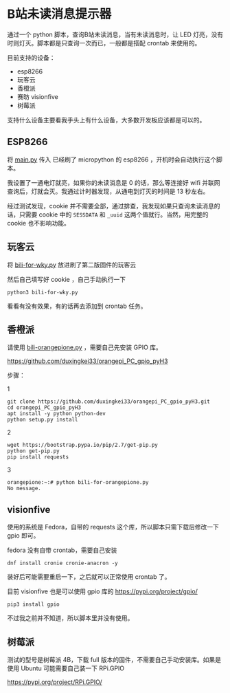 # B站未读消息提示器
通过一个 python 脚本，查询B站未读消息，当有未读消息时，让 LED 灯亮，没有时则灯灭。脚本都是只查询一次而已，一般都是搭配 crontab 来使用的。

目前支持的设备：

- esp8266
- 玩客云
- 香橙派
- 赛昉 visionfive
- 树莓派

支持什么设备主要看我手头上有什么设备，大多数开发板应该都是可以的。

## ESP8266

将  [main.py](https://raw.githubusercontent.com/powersee/bilibili_unread/master/main.py)  传入 已经刷了 micropython 的 esp8266 ，开机时会自动执行这个脚本。

我设置了一通电灯就亮，如果你的未读消息是 0 的话，那么等连接好 wifi 并联网查询后，灯就会灭。我通过计时器发现，从通电到灯灭的时间是 13 秒左右。

经过测试发现，cookie 并不需要全部，通过排查，我发现如果只查询未读消息的话，只需要 cookie 中的 `SESSDATA` 和 `_uuid` 这两个值就行。当然，用完整的 cookie 也不影响功能。

## 玩客云

将 [bili-for-wky.py](https://raw.githubusercontent.com/powersee/bilibili_unread/master/bili-for-wky.py) 放进刷了第二版固件的玩客云

然后自己填写好 cookie ，自己手动执行一下

```
python3 bili-for-wky.py
```

看看有没有效果，有的话再去添加到 crontab 任务。

## 香橙派

请使用 [bili-orangepione.py](https://raw.githubusercontent.com/powersee/bilibili_unread/master/bili-orangepione.py) ，需要自己先安装 GPIO 库。

https://github.com/duxingkei33/orangepi_PC_gpio_pyH3

步骤：

1

```
git clone https://github.com/duxingkei33/orangepi_PC_gpio_pyH3.git
cd orangepi_PC_gpio_pyH3
apt install -y python python-dev
python setup.py install
```
2
```
wget https://bootstrap.pypa.io/pip/2.7/get-pip.py
python get-pip.py
pip install requests
```
3
```
orangepione:~:# python bili-for-orangepione.py 
No message.
```

## visionfive

使用的系统是 Fedora，自带的 requests 这个库，所以脚本只需下载后修改一下 gpio 即可。

fedora 没有自带 crontab，需要自己安装

```
dnf install cronie cronie-anacron -y
```

装好后可能需要重启一下，之后就可以正常使用 crontab 了。

目前 visionfive 也是可以使用 gpio 库的 https://pypi.org/project/gpio/

```
pip3 install gpio
```

不过我之前并不知道，所以脚本里并没有使用。

## 树莓派

测试的型号是树莓派 4B，下载 full 版本的固件，不需要自己手动安装库。如果是使用 Ubuntu 可能需要自己装一下 RPi.GPIO

https://pypi.org/project/RPi.GPIO/
